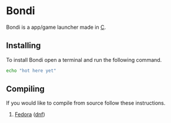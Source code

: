 # Bondi
Bondi is a app/game launcher made in [C](https://en.wikipedia.org/wiki/C_(programming_language)).

## Installing
To install Bondi open a terminal and run the following command.
```bash
echo "hot here yet"
```

## Compiling
If you would like to compile from source follow these instructions.

1) [Fedora](https://fedoraproject.org/) ([dnf](https://docs.fedoraproject.org/en-US/quick-docs/dnf/))
